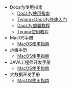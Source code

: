 * Docsify使用指南
  * [Docsify使用指南](/ProjectDocs/Docsify使用指南.md)
  * [Typora+Docsify快速入门](/ProjectDocs/Typora+Docsify快速入门.md)
  * [Docsify部署教程](/ProjectDocs/Docsify部署教程.md)
  * [Typora使用教程](/ProjectDocs/Typora+Docsify快速入门.md)
* MacOS手册
  *  [MacOS使用指南](ProjectDocs/mac/mac.md)
* 运维手册
  *  [MacOS使用指南](ProjectDocs/operations/mac.md)
* JAVA工程师开发手册
  *  [MacOS使用指南](ProjectDocs/development/mac.md)
* 大数据开发手册
  *  [MacOS使用指南](ProjectDocs/bigdata/mac.md)
